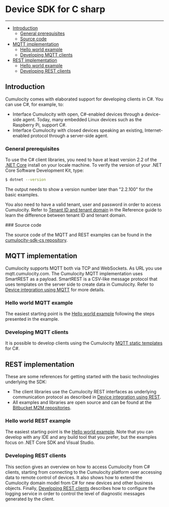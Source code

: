 # Device SDK for C sharp
------------------


*   [Introduction](#markdown-header-introduction)
    - [General prerequisites](#markdown-header-general-prerequisites)
    - [Source code](#markdown-header-source-code)
*   [MQTT implementation](#markdown-header-mqtt-implementation)
    - [Hello world example](#markdown-header-hello-world-mqtt-example)
    - [Developing MQTT clients](#markdown-header-developing-mqtt-clients)
*   [REST implementation](#markdown-header-rest-implementation)
    - [Hello world example](#markdown-header-hello-world-rest-example)
    - [Developing REST clients](#markdown-header-developing-rest-clients)

## Introduction

Cumulocity comes with elaborated support for developing clients in C#. You can use C#, for example, to:

* Interface Cumulocity with open, C#-enabled devices through a device-side agent. Today, many embedded Linux devices such as the Raspberry Pi, support C#.
* Interface Cumulocity with closed devices speaking an existing, Internet-enabled protocol through a server-side agent.

### General prerequisites

To use the C# client libraries, you need to have at least version 2.2 of the [.NET Core](https://dotnet.microsoft.com/download/dotnet-core/2.2) install on your locale machine. To verify the version of your .NET Core Software Development Kit, type:

```bash
$ dotnet --version
```

The output needs to show a version number later than "2.2.100" for the basic examples.

You also need to have a valid tenant, user and password in order to access Cumulocity. Refer to [Tenant ID and tenant domain](https://cumulocity.com/guides/reference/tenants/#tenant-id-and-domain) in the Reference guide to learn the difference between tenant ID and tenant domain.

### Source code

The source code of the MQTT and REST examples can be found in the [cumulocity-sdk-cs repository](https://bitbucket.org/m2m/cumulocity-sdk-cs/src/master/).

## MQTT implementation

Cumulocity supports MQTT both via TCP and WebSockets. As URL you use mqtt.cumulocity.com. The Cumulocity MQTT implementation uses SmartREST as a payload. SmartREST is a CSV-like message protocol that uses templates on the server side to create data in Cumulocity. Refer to [Device integration using MQTT](https://cumulocity.com/guides/device-sdk/mqtt/) for more details.

### Hello world MQTT example

The easiest starting point is the [Hello world example](MQTT/hello-world.md) following the steps presented in the example.

### Developing MQTT clients

It is possible to develop clients using the Cumulocity [MQTT static templates](MQTT/cs-static-templates.md) for C#.

## REST implementation

These are some references for getting started with the basic technologies underlying the SDK:

*   The client libraries use the Cumulocity REST interfaces as underlying communication protocol as described in [Device integration using REST](https://cumulocity.com/guides/device-sdk/rest/).
*   All examples and libraries are open source and can be found at the [Bitbucket M2M repositories](https://bitbucket.org/m2m).

### Hello world REST example

The easiest starting point is the [Hello world example](REST/hello-world.md). Note that you can develop with any IDE and any build tool that you prefer, but the examples focus on .NET Core SDK and Visual Studio.

### Developing REST clients

This section gives an overview on how to access Cumulocity from C# clients, starting from connecting to the Cumulocity platform over accessing data to remote control of devices. It also shows how to extend the Cumulocity domain model from C# for new devices and other business objects. Finally, [Developing REST clients](REST/developing-cs-clients.md) describes how to configure the logging service in order to control the level of diagnostic messages generated by the client.
